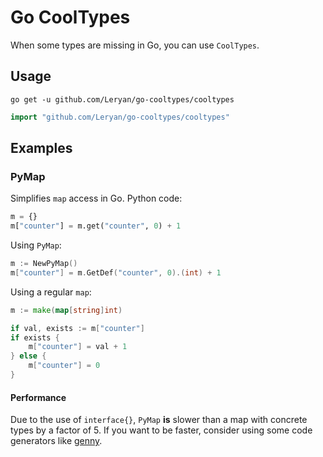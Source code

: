 # Go CoolTypes

When some types are missing in Go, you can use `CoolTypes`.

## Usage

```
go get -u github.com/Leryan/go-cooltypes/cooltypes
```

```go
import "github.com/Leryan/go-cooltypes/cooltypes"
```

## Examples

### PyMap

Simplifies `map` access in Go. Python code:

```python
m = {}
m["counter"] = m.get("counter", 0) + 1
```

Using `PyMap`:

```go
m := NewPyMap()
m["counter"] = m.GetDef("counter", 0).(int) + 1
```

Using a regular `map`:

```go
m := make(map[string]int)

if val, exists := m["counter"]
if exists {
    m["counter"] = val + 1
} else {
    m["counter"] = 0
}
```

#### Performance

Due to the use of `interface{}`, `PyMap` **is** slower than a map with concrete types by a factor of 5. If you want to be faster, consider using some code generators like [genny](https://github.com/cheekybits/genny).
